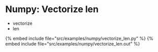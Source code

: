 # Numpy: Vectorize len

* vectorize
* len

{% embed include file="src/examples/numpy/vectorize_len.py" %}
{% embed include file="src/examples/numpy/vectorize_len.out" %}


